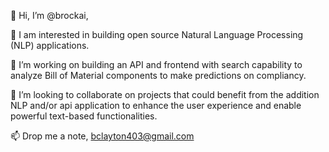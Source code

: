 👋 Hi, I’m @brockai,
  
👀 I am interested in building open source Natural Language Processing (NLP) applications.

🌱 I’m working on building an API and frontend with search capability to analyze Bill of Material components to make predictions on compliancy.
  
💞️ I’m looking to collaborate on projects that could benefit from the addition NLP and/or api application to enhance the user experience and enable powerful text-based functionalities.
  
📫  Drop me a note, bclayton403@gmail.com

<!---
brockai/brockai is a ✨ special ✨ repository because its `README.md` (this file) appears on your GitHub profile.
You can click the Preview link to take a look at your changes.
--->
